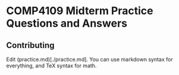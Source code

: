 # COMP4109 Midterm Practice Questions and Answers

## Contributing

Edit (practice.md)[./practice.md]. You can use markdown syntax for everything, and TeX syntax for math.
